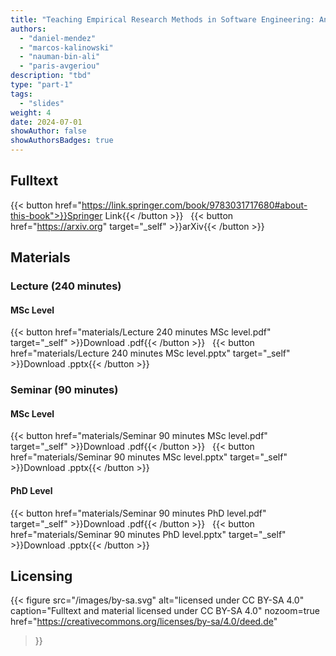 ```yaml
---
title: "Teaching Empirical Research Methods in Software Engineering: An Editorial Introduction"
authors:
  - "daniel-mendez"
  - "marcos-kalinowski"
  - "nauman-bin-ali"
  - "paris-avgeriou"
description: "tbd"
type: "part-1"
tags:
  - "slides"
weight: 4
date: 2024-07-01
showAuthor: false
showAuthorsBadges: true
---
```


## Fulltext

{{< button href="https://link.springer.com/book/9783031717680#about-this-book">}}Springer Link{{< /button >}} &nbsp; {{< button href="https://arxiv.org" target="_self" >}}arXiv{{< /button >}}

## Materials

### Lecture (240 minutes)

#### MSc Level

{{< button href="materials/Lecture 240 minutes MSc level.pdf" target="_self" >}}Download .pdf{{< /button >}} &nbsp; {{< button href="materials/Lecture 240 minutes MSc level.pptx" target="_self" >}}Download .pptx{{< /button >}}

### Seminar (90 minutes)

#### MSc Level

{{< button href="materials/Seminar 90 minutes MSc level.pdf" target="_self" >}}Download .pdf{{< /button >}} &nbsp; {{< button href="materials/Seminar 90 minutes MSc level.pptx" target="_self" >}}Download .pptx{{< /button >}}

#### PhD Level

{{< button href="materials/Seminar 90 minutes PhD level.pdf" target="_self" >}}Download .pdf{{< /button >}} &nbsp; {{< button href="materials/Seminar 90 minutes PhD level.pptx" target="_self" >}}Download .pptx{{< /button >}}

## Licensing

{{< figure
    src="/images/by-sa.svg"
    alt="licensed under CC BY-SA 4.0"
    caption="Fulltext and material licensed under CC BY-SA 4.0"
    nozoom=true
    href="https://creativecommons.org/licenses/by-sa/4.0/deed.de"
>}}
